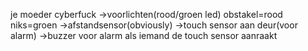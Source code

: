 je moeder
cyberfuck
  ->voorlichten(rood/groen led) obstakel=rood niks=groen
  ->afstandsensor(obviously)
  ->touch sensor aan deur(voor alarm)
  ->buzzer voor alarm als iemand de touch sensor aanraakt
